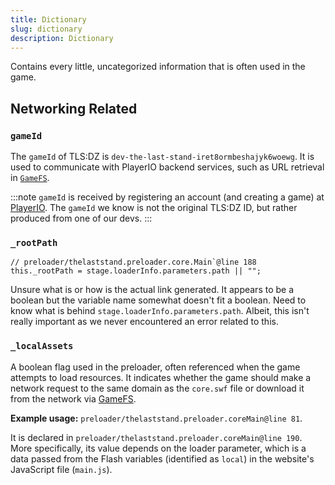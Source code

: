 ```yaml
---
title: Dictionary
slug: dictionary
description: Dictionary
---
```


Contains every little, uncategorized information that is often used in the game.

## Networking Related

### `gameId`

The `gameId` of TLS:DZ is `dev-the-last-stand-iret8ormbeshajyk6woewg`. It is used to communicate with PlayerIO backend services, such as URL retrieval in [`GameFS`](/common/playerio/gamefs).

:::note
`gameId` is received by registering an account (and creating a game) at [PlayerIO](playerio.com). The `gameId` we know is not the original TLS:DZ ID, but rather produced from one of our devs.
:::

### `_rootPath`

```actionscript-3
// preloader/thelaststand.preloader.core.Main`@line 188
this._rootPath = stage.loaderInfo.parameters.path || "";
```

Unsure what is or how is the actual link generated. It appears to be a boolean but the variable name somewhat doesn't fit a boolean. Need to know what is behind `stage.loaderInfo.parameters.path`. Albeit, this isn't really important as we never encountered an error related to this.

### `_localAssets`

A boolean flag used in the preloader, often referenced when the game attempts to load resources. It indicates whether the game should make a network request to the same domain as the `core.swf` file or download it from the network via [GameFS](/common/playerio/gamefs).

**Example usage:** `preloader/thelaststand.preloader.coreMain@line 81`.

It is declared in `preloader/thelaststand.preloader.coreMain@line 190`. More specifically, its value depends on the loader parameter, which is a data passed from the Flash variables (identified as `local`) in the website's JavaScript file (`main.js`).
